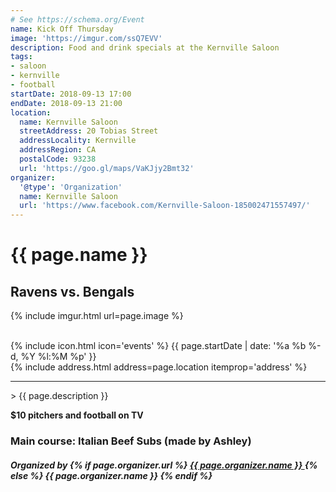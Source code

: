 ```yaml
---
# See https://schema.org/Event
name: Kick Off Thursday
image: 'https://imgur.com/ssQ7EVV'
description: Food and drink specials at the Kernville Saloon
tags:
- saloon
- kernville
- football
startDate: 2018-09-13 17:00
endDate: 2018-09-13 21:00
location:
  name: Kernville Saloon
  streetAddress: 20 Tobias Street
  addressLocality: Kernville
  addressRegion: CA
  postalCode: 93238
  url: 'https://goo.gl/maps/VaKJjy2Bmt32'
organizer:
  '@type': 'Organization'
  name: Kernville Saloon
  url: 'https://www.facebook.com/Kernville-Saloon-185002471557497/'
---
```

# {{ page.name }}

## Ravens vs. Bengals

{% include imgur.html url=page.image %}

<br />
<time class="event-begin" itemprop="startDate" datetime="{{ include.event.startDate | date_to_xmlschema }}">
	{% include icon.html icon='events' %}
	{{ page.startDate | date: '%a %b %-d, %Y %l:%M %p' }}
</time>
<br />
<div class="event-location" itemprop="location" itemtype="http://schema.org/Place" itemscope="">
	{% include address.html address=page.location itemprop='address' %}
</div>
<hr />
> {{ page.description }}

**$10 pitchers and football on TV**

### Main course: Italian Beef Subs (made by Ashley)

<h5>
	<span>Organized by</span>
	<span itemprop="name">
		{% if page.organizer.url %}
			<a href="{{ page.organizer.url | absolute_url }}" class="event-organizer-url underline" target="_blank" rel="noopener external">
				{{ page.organizer.name }}
			</a>
		{% else %}
			{{ page.organizer.name }}
		{% endif %}
	</span>
</h5>
